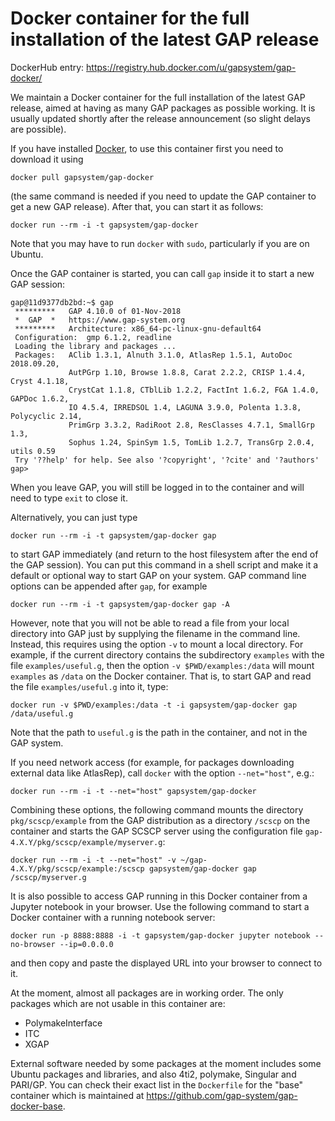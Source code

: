 # Docker container for the full installation of the latest GAP release

DockerHub entry: https://registry.hub.docker.com/u/gapsystem/gap-docker/

We maintain a Docker container for the full installation of the latest GAP
release, aimed at having as many GAP packages as possible working. 
It is usually updated shortly after the release announcement (so
slight delays are possible).

If you have installed [Docker](https://www.docker.com/), to use this
container first you need to download it using

    docker pull gapsystem/gap-docker

(the same command is needed if you need to update the GAP container to get a
new GAP release). After that, you can start it as follows:

    docker run --rm -i -t gapsystem/gap-docker

Note that you may have to run `docker` with `sudo`, particularly if you are
on Ubuntu.

Once the GAP container is started, you can call `gap` inside it to start a
new GAP session:

```
gap@11d9377db2bd:~$ gap
 *********   GAP 4.10.0 of 01-Nov-2018
 *  GAP  *   https://www.gap-system.org
 *********   Architecture: x86_64-pc-linux-gnu-default64
 Configuration:  gmp 6.1.2, readline
 Loading the library and packages ...
 Packages:   AClib 1.3.1, Alnuth 3.1.0, AtlasRep 1.5.1, AutoDoc 2018.09.20, 
             AutPGrp 1.10, Browse 1.8.8, Carat 2.2.2, CRISP 1.4.4, Cryst 4.1.18, 
             CrystCat 1.1.8, CTblLib 1.2.2, FactInt 1.6.2, FGA 1.4.0, GAPDoc 1.6.2, 
             IO 4.5.4, IRREDSOL 1.4, LAGUNA 3.9.0, Polenta 1.3.8, Polycyclic 2.14, 
             PrimGrp 3.3.2, RadiRoot 2.8, ResClasses 4.7.1, SmallGrp 1.3, 
             Sophus 1.24, SpinSym 1.5, TomLib 1.2.7, TransGrp 2.0.4, utils 0.59
 Try '??help' for help. See also '?copyright', '?cite' and '?authors'
gap> 
```

When you leave GAP, you will still be logged in to the container and will
need to type `exit` to close it.

Alternatively, you can just type

    docker run --rm -i -t gapsystem/gap-docker gap

to start GAP immediately (and return to the host filesystem after the end of
the GAP session). You can put this command in a shell script and make it a
default or optional way to start GAP on your system. GAP command line options
can be appended after `gap`, for example

    docker run --rm -i -t gapsystem/gap-docker gap -A

However, note that you will not be able to read a file from your local
directory into GAP just by supplying the filename in the command line.
Instead, this requires using the option `-v` to mount a local directory.
For example, if the current directory contains the subdirectory `examples`
with the file `examples/useful.g`, then the option `-v $PWD/examples:/data`
will mount `examples` as `/data` on the Docker container. That is, to start
GAP and read the file `examples/useful.g` into it, type:

    docker run -v $PWD/examples:/data -t -i gapsystem/gap-docker gap /data/useful.g

Note that the path to `useful.g` is the path in the container, and not in the GAP system.

If you need network access (for example, for packages downloading external
data like AtlasRep), call `docker` with the option `--net="host"`, e.g.:

    docker run --rm -i -t --net="host" gapsystem/gap-docker

Combining these options, the following command mounts the directory
`pkg/scscp/example` from the GAP distribution as a directory `/scscp`
on the container and starts the GAP SCSCP server using the configuration
file `gap-4.X.Y/pkg/scscp/example/myserver.g`:

    docker run --rm -i -t --net="host" -v ~/gap-4.X.Y/pkg/scscp/example:/scscp gapsystem/gap-docker gap /scscp/myserver.g

It is also possible to access GAP running in this Docker container from a
Jupyter notebook in your browser. Use the following command to start a Docker
container with a running notebook server:

    docker run -p 8888:8888 -i -t gapsystem/gap-docker jupyter notebook --no-browser --ip=0.0.0.0

and then copy and paste the displayed URL into your browser to connect to it.

At the moment, almost all packages are in working order. The only packages
which are not usable in this container are:
* PolymakeInterface
* ITC
* XGAP

External software needed by some packages at the moment includes some Ubuntu
packages and libraries, and also 4ti2, polymake, Singular and PARI/GP. You can
check their exact list in the `Dockerfile` for the "base" container which is
maintained at https://github.com/gap-system/gap-docker-base.
